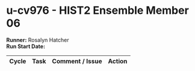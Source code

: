# u-cv976 - HIST2 Ensemble Member 06

**Runner:** Rosalyn Hatcher   
**Run Start Date:** 

| Cycle | Task | Comment / Issue | Action |
| ---   | ---  | ---             | ---    |
